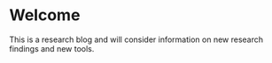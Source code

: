 # Welcome
This is a research blog and will consider information on new research findings and new tools. 
